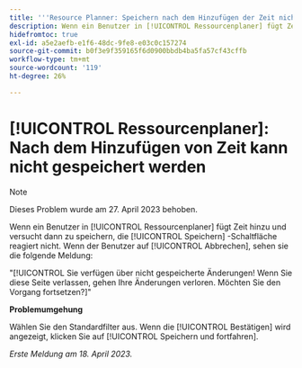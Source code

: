 ```yaml
---
title: '''Resource Planner: Speichern nach dem Hinzufügen der Zeit nicht möglich"'
description: Wenn ein Benutzer in [!UICONTROL Ressourcenplaner] fügt Zeit hinzu und versucht dann zu speichern, die [!UICONTROL Speichern] -Schaltfläche reagiert nicht. Wenn der Benutzer auf [!UICONTROL Abbrechen], sehen sie eine Meldung über nicht gespeicherte Änderungen.
hidefromtoc: true
exl-id: a5e2aefb-e1f6-48dc-9fe8-e03c0c157274
source-git-commit: b0f3e9f359165f6d0900bbdb4ba5fa57cf43cffb
workflow-type: tm+mt
source-wordcount: '119'
ht-degree: 26%

---
```


# [!UICONTROL Ressourcenplaner]: Nach dem Hinzufügen von Zeit kann nicht gespeichert werden

>[!NOTE]
>
>Dieses Problem wurde am 27. April 2023 behoben.

Wenn ein Benutzer in [!UICONTROL Ressourcenplaner] fügt Zeit hinzu und versucht dann zu speichern, die [!UICONTROL Speichern] -Schaltfläche reagiert nicht. Wenn der Benutzer auf [!UICONTROL Abbrechen], sehen sie die folgende Meldung:

&quot;[!UICONTROL Sie verfügen über nicht gespeicherte Änderungen! Wenn Sie diese Seite verlassen, gehen Ihre Änderungen verloren. Möchten Sie den Vorgang fortsetzen?]&quot;

**Problemumgehung**

Wählen Sie den Standardfilter aus. Wenn die [!UICONTROL Bestätigen] wird angezeigt, klicken Sie auf [!UICONTROL Speichern und fortfahren].

_Erste Meldung am 18. April 2023._
